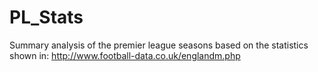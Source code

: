 # PL_Stats

Summary analysis of the premier league seasons 
based on the statistics shown in: 
 http://www.football-data.co.uk/englandm.php
